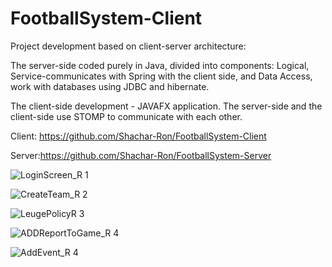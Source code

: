 # FootballSystem-Client

Project development based on client-server architecture:

The server-side coded purely in Java, divided into components:
Logical, Service-communicates with Spring with the client side,
and Data Access, work with databases using JDBC and hibernate.

The client-side development - JAVAFX application.
The server-side and the client-side use STOMP  to communicate with each other.

Client: https://github.com/Shachar-Ron/FootballSystem-Client

Server:https://github.com/Shachar-Ron/FootballSystem-Server 

![LoginScreen_R 1](https://user-images.githubusercontent.com/57832721/83274858-014bb200-a1d7-11ea-98dd-225302389c15.PNG)

![CreateTeam_R 2](https://user-images.githubusercontent.com/57832721/83274192-1d9b1f00-a1d6-11ea-8efc-d743992abd0b.PNG)

![LeugePolicyR 3](https://user-images.githubusercontent.com/57832721/83274964-2a6c4280-a1d7-11ea-9fcf-4cad896a3134.PNG)

![ADDReportToGame_R 4](https://user-images.githubusercontent.com/57832721/83274994-37893180-a1d7-11ea-808a-cd2be074a996.PNG)

![AddEvent_R 4](https://user-images.githubusercontent.com/57832721/83275017-41ab3000-a1d7-11ea-8609-8edca387d9d2.PNG)

